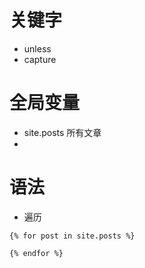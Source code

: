 


# 关键字
* unless
* capture

# 全局变量

* site.posts 所有文章
* 


# 语法
* 遍历 
``` 
{% for post in site.posts %}
    
{% endfor %}
```






